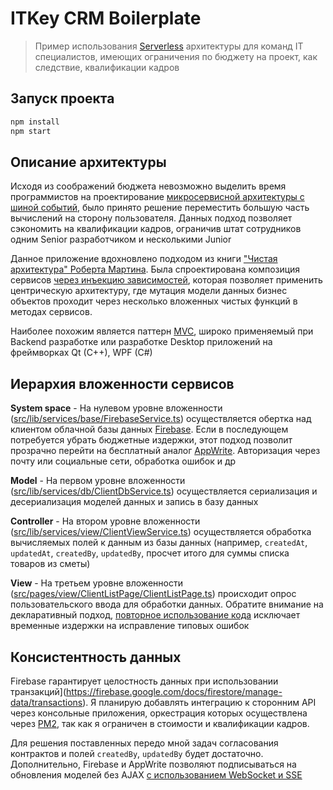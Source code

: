 # ITKey CRM Boilerplate

> Пример использования [Serverless](https://en.wikipedia.org/wiki/Serverless_computing) архитектуры для команд IT специалистов, имеющих ограничения по бюджету на проект, как следствие, квалификации кадров

## Запуск проекта

```bash
npm install
npm start
```

## Описание архитектуры

Исходя из соображений бюджета невозможно выделить время программистов на проектирование [микросервисной архитектуры с шиной событий](https://kafka.apache.org/), было принято решение переместить большую часть вычислений на сторону пользователя. Данных подход позволяет сэкономить на квалификации кадров, ограничив штат сотрудников одним Senior разработчиком и несколькими Junior

Данное приложение вдохновлено подходом из книги ["Чистая архитектура" Роберта Мартина](https://habr.com/en/articles/672328/). Была спроектирована композиция сервисов [через инъекцию зависимостей](https://learn.microsoft.com/en-us/aspnet/core/fundamentals/dependency-injection?view=aspnetcore-7.0), которая позволяет применить центрическую архитектуру, где мутация модели данных бизнес объектов проходит через несколько вложенных чистых функций в методах сервисов.

Наиболее похожим является паттерн [MVC](https://en.wikipedia.org/wiki/Model%E2%80%93view%E2%80%93controller), широко применяемый при Backend разработке или разработке Desktop приложений на фреймворках Qt (C++), WPF (C#)

## Иерархия вложенности сервисов

**System space** - На нулевом уровне вложенности ([src/lib/services/base/FirebaseService.ts](src/lib/services/base/FirebaseService.ts)) осуществляется обертка над клиентом облачной базы данных [Firebase](https://firebase.google.com/). Если в последующем потребуется убрать бюджетные издержки, этот подход позволит прозрачно перейти на бесплатный аналог [AppWrite](https://appwrite.io). Авторизация через почту или социальные сети, обработка ошибок и др

**Model** - На первом уровне вложенности ([src/lib/services/db/ClientDbService.ts](src/lib/services/db/ClientDbService.ts)) осуществляется сериализация и десериализация моделей данных и запись в базу данных

**Controller** - На втором уровне вложенности ([src/lib/services/view/ClientViewService.ts](src/lib/services/view/ClientViewService.ts)) осуществляется обработка вычисляемых полей к данным из базы данных (например, `createdAt`, `updatedAt`, `createdBy`, `updatedBy`, просчет итого для суммы списка товаров из сметы)

**View** - На третьем уровне вложенности ([src/pages/view/ClientListPage/ClientListPage.ts](src/pages/view/ClientListPage/ClientListPage.ts)) происходит опрос пользовательского ввода для обработки данных. Обратите внимание на декларативный подход, [повторное использование кода](https://github.com/react-declarative/react-declarative) исключает временные издержки на исправление типовых ошибок

## Консистентность данных

Firebase гарантирует целостность данных при использовании транзакций](https://firebase.google.com/docs/firestore/manage-data/transactions). Я планирую добавлять интеграцию к сторонним API через консольные приложения, оркестрация которых осуществлена через [PM2](https://pm2.keymetrics.io/), так как я ограничен в стоимости и квалификации кадров.

Для решения поставленных передо мной задач согласования контрактов и полей `createdBy`,  `updatedBy` будет достаточно. Дополнительно, Firebase и AppWrite позволяют подписываться на обновления моделей без AJAX [с использованием WebSocket и SSE](https://firebase.google.com/docs/firestore/query-data/listen)


